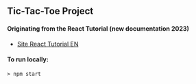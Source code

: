 Tic-Tac-Toe Project
-----------------------

#### Originating from the React Tutorial (new documentation 2023)
- [Site React Tutorial EN](https://react.dev/learn/tutorial-tic-tac-toe)

#### To run locally:

```
> npm start
```
